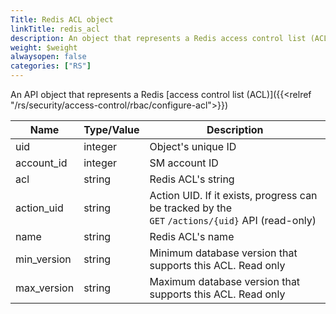 ```yaml
---
Title: Redis ACL object
linkTitle: redis_acl
description: An object that represents a Redis access control list (ACL)
weight: $weight
alwaysopen: false
categories: ["RS"]
---
```


An API object that represents a Redis [access control list (ACL)]({{<relref "/rs/security/access-control/rbac/configure-acl">}})

| Name | Type/Value | Description |
|------|------------|-------------|
| uid | integer | Object's unique ID |
| account_id | integer | SM account ID |
| acl | string | Redis ACL's string |
| action_uid | string | Action UID. If it exists, progress can be tracked by the `GET`&nbsp;`/actions/{uid}` API (read-only) |
| name | string | Redis ACL's name |
| min_version | string | Minimum database version that supports this ACL. Read only |
| max_version | string | Maximum database version that supports this ACL. Read only |

